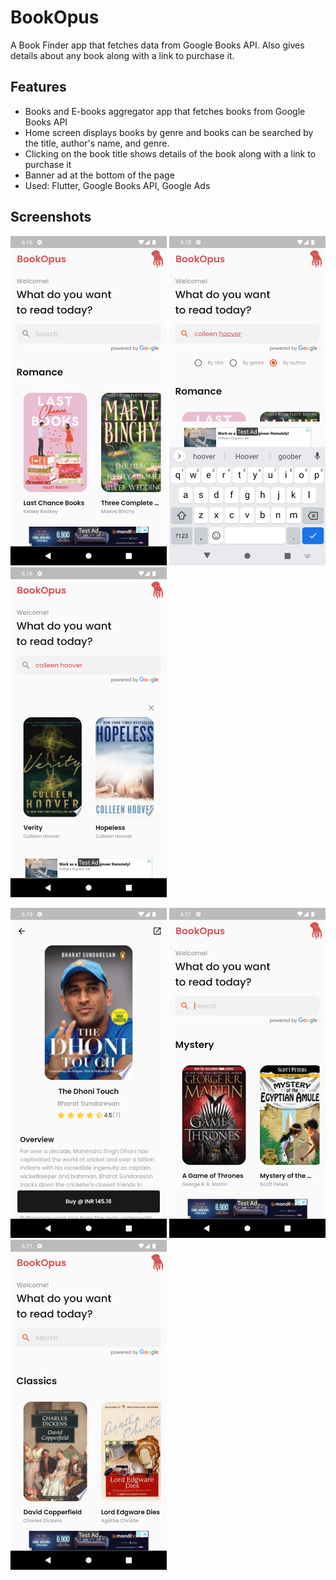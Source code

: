 # BookOpus

A Book Finder app that fetches data from Google Books API. Also gives details about any book along with a link to purchase it.

## Features

- Books and E-books aggregator app that fetches books from Google Books API
- Home screen displays books by genre and books can be searched by the title, author's name, and genre.
- Clicking on the book title shows details of the book along with a link to purchase it
- Banner ad at the bottom of the page
- Used: Flutter, Google Books API, Google Ads

## Screenshots

<img src="screenshots/Screenshot_1655901995.png" width="250"> <img src="screenshots/Screenshot_1655902092.png" width="250"> <img src="screenshots/Screenshot_1655902104.png" width="250">

<img src="screenshots/Screenshot_1655902150.png" width="250"> <img src="screenshots/Screenshot_1655902271.png" width="250"> <img src="screenshots/Screenshot_1655902290.png" width="250">
